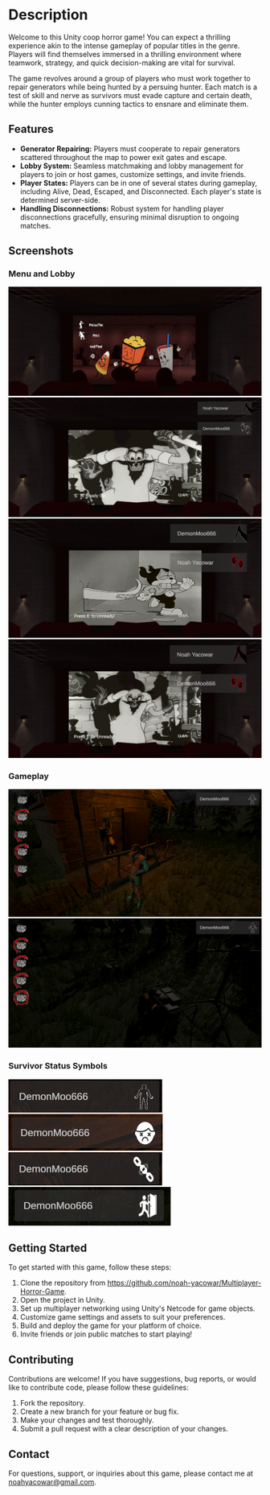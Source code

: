 # Description

Welcome to this Unity coop horror game! You can expect a thrilling experience akin to the intense gameplay of popular titles in the genre. Players will find themselves immersed in a thrilling environment where teamwork, strategy, and quick decision-making are vital for survival.

The game revolves around a group of players who must work together to repair generators while being hunted by a persuing hunter. Each match is a test of skill and nerve as survivors must evade capture and certain death, while the hunter employs cunning tactics to ensnare and eliminate them.

## Features

- **Generator Repairing:** Players must cooperate to repair generators scattered throughout the map to power exit gates and escape.
- **Lobby System:** Seamless matchmaking and lobby management for players to join or host games, customize settings, and invite friends.
- **Player States:** Players can be in one of several states during gameplay, including Alive, Dead, Escaped, and Disconnected. Each player's state is determined server-side.
- **Handling Disconnections:** Robust system for handling player disconnections gracefully, ensuring minimal disruption to ongoing matches.

## Screenshots

### Menu and Lobby 
![Main Menu](Screenshots/main_menu.png)
![Killer Lobby](Screenshots/killer_lobby.png)
![Survivor Lobby](Screenshots/survivor_lobby_ready.png)
![All Players Ready Lobby](Screenshots/lobby_all_players_ready.png)

### Gameplay
![Survivor View](Screenshots/survivor_game.png)
![Survivor Repairing Generator](Screenshots/survivor_repairing_generator.png)

### Survivor Status Symbols
![Alive Status](Screenshots/player_alive.png)
![Dead Status](Screenshots/player_dead.png)
![Disconnected Status](Screenshots/survivor_disconnected.png)
![Escaped Status](Screenshots/survivor_escaped.png)

## Getting Started

To get started with this game, follow these steps:

1. Clone the repository from https://github.com/noah-yacowar/Multiplayer-Horror-Game.
2. Open the project in Unity.
3. Set up multiplayer networking using Unity's Netcode for game objects.
4. Customize game settings and assets to suit your preferences.
5. Build and deploy the game for your platform of choice.
6. Invite friends or join public matches to start playing!

## Contributing

Contributions are welcome! If you have suggestions, bug reports, or would like to contribute code, please follow these guidelines:

1. Fork the repository.
2. Create a new branch for your feature or bug fix.
3. Make your changes and test thoroughly.
4. Submit a pull request with a clear description of your changes.

## Contact

For questions, support, or inquiries about this game, please contact me at noahyacowar@gmail.com.
